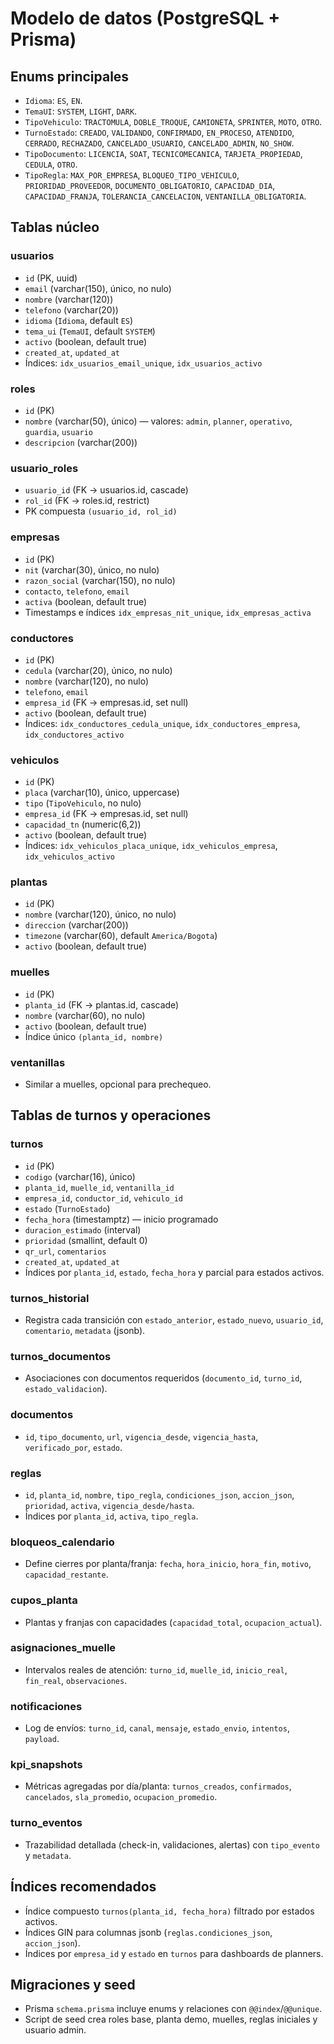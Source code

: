 # Modelo de datos (PostgreSQL + Prisma)

## Enums principales
- `Idioma`: `ES`, `EN`.
- `TemaUI`: `SYSTEM`, `LIGHT`, `DARK`.
- `TipoVehiculo`: `TRACTOMULA`, `DOBLE_TROQUE`, `CAMIONETA`, `SPRINTER`, `MOTO`, `OTRO`.
- `TurnoEstado`: `CREADO`, `VALIDANDO`, `CONFIRMADO`, `EN_PROCESO`, `ATENDIDO`, `CERRADO`, `RECHAZADO`, `CANCELADO_USUARIO`, `CANCELADO_ADMIN`, `NO_SHOW`.
- `TipoDocumento`: `LICENCIA`, `SOAT`, `TECNICOMECANICA`, `TARJETA_PROPIEDAD`, `CEDULA`, `OTRO`.
- `TipoRegla`: `MAX_POR_EMPRESA`, `BLOQUEO_TIPO_VEHICULO`, `PRIORIDAD_PROVEEDOR`, `DOCUMENTO_OBLIGATORIO`, `CAPACIDAD_DIA`, `CAPACIDAD_FRANJA`, `TOLERANCIA_CANCELACION`, `VENTANILLA_OBLIGATORIA`.

## Tablas núcleo
### usuarios
- `id` (PK, uuid)
- `email` (varchar(150), único, no nulo)
- `nombre` (varchar(120))
- `telefono` (varchar(20))
- `idioma` (`Idioma`, default `ES`)
- `tema_ui` (`TemaUI`, default `SYSTEM`)
- `activo` (boolean, default true)
- `created_at`, `updated_at`
- Índices: `idx_usuarios_email_unique`, `idx_usuarios_activo`

### roles
- `id` (PK)
- `nombre` (varchar(50), único) — valores: `admin`, `planner`, `operativo`, `guardia`, `usuario`
- `descripcion` (varchar(200))

### usuario_roles
- `usuario_id` (FK → usuarios.id, cascade)
- `rol_id` (FK → roles.id, restrict)
- PK compuesta `(usuario_id, rol_id)`

### empresas
- `id` (PK)
- `nit` (varchar(30), único, no nulo)
- `razon_social` (varchar(150), no nulo)
- `contacto`, `telefono`, `email`
- `activa` (boolean, default true)
- Timestamps e índices `idx_empresas_nit_unique`, `idx_empresas_activa`

### conductores
- `id` (PK)
- `cedula` (varchar(20), único, no nulo)
- `nombre` (varchar(120), no nulo)
- `telefono`, `email`
- `empresa_id` (FK → empresas.id, set null)
- `activo` (boolean, default true)
- Índices: `idx_conductores_cedula_unique`, `idx_conductores_empresa`, `idx_conductores_activo`

### vehiculos
- `id` (PK)
- `placa` (varchar(10), único, uppercase)
- `tipo` (`TipoVehiculo`, no nulo)
- `empresa_id` (FK → empresas.id, set null)
- `capacidad_tn` (numeric(6,2))
- `activo` (boolean, default true)
- Índices: `idx_vehiculos_placa_unique`, `idx_vehiculos_empresa`, `idx_vehiculos_activo`

### plantas
- `id` (PK)
- `nombre` (varchar(120), único, no nulo)
- `direccion` (varchar(200))
- `timezone` (varchar(60), default `America/Bogota`)
- `activo` (boolean, default true)

### muelles
- `id` (PK)
- `planta_id` (FK → plantas.id, cascade)
- `nombre` (varchar(60), no nulo)
- `activo` (boolean, default true)
- Índice único `(planta_id, nombre)`

### ventanillas
- Similar a muelles, opcional para prechequeo.

## Tablas de turnos y operaciones
### turnos
- `id` (PK)
- `codigo` (varchar(16), único)
- `planta_id`, `muelle_id`, `ventanilla_id`
- `empresa_id`, `conductor_id`, `vehiculo_id`
- `estado` (`TurnoEstado`)
- `fecha_hora` (timestamptz) — inicio programado
- `duracion_estimado` (interval)
- `prioridad` (smallint, default 0)
- `qr_url`, `comentarios`
- `created_at`, `updated_at`
- Índices por `planta_id`, `estado`, `fecha_hora` y parcial para estados activos.

### turnos_historial
- Registra cada transición con `estado_anterior`, `estado_nuevo`, `usuario_id`, `comentario`, `metadata` (jsonb).

### turnos_documentos
- Asociaciones con documentos requeridos (`documento_id`, `turno_id`, `estado_validacion`).

### documentos
- `id`, `tipo_documento`, `url`, `vigencia_desde`, `vigencia_hasta`, `verificado_por`, `estado`.

### reglas
- `id`, `planta_id`, `nombre`, `tipo_regla`, `condiciones_json`, `accion_json`, `prioridad`, `activa`, `vigencia_desde/hasta`.
- Índices por `planta_id`, `activa`, `tipo_regla`.

### bloqueos_calendario
- Define cierres por planta/franja: `fecha`, `hora_inicio`, `hora_fin`, `motivo`, `capacidad_restante`.

### cupos_planta
- Plantas y franjas con capacidades (`capacidad_total`, `ocupacion_actual`).

### asignaciones_muelle
- Intervalos reales de atención: `turno_id`, `muelle_id`, `inicio_real`, `fin_real`, `observaciones`.

### notificaciones
- Log de envíos: `turno_id`, `canal`, `mensaje`, `estado_envio`, `intentos`, `payload`.

### kpi_snapshots
- Métricas agregadas por día/planta: `turnos_creados`, `confirmados`, `cancelados`, `sla_promedio`, `ocupacion_promedio`.

### turno_eventos
- Trazabilidad detallada (check-in, validaciones, alertas) con `tipo_evento` y `metadata`.

## Índices recomendados
- Índice compuesto `turnos(planta_id, fecha_hora)` filtrado por estados activos.
- Índices GIN para columnas jsonb (`reglas.condiciones_json`, `accion_json`).
- Índices por `empresa_id` y `estado` en `turnos` para dashboards de planners.

## Migraciones y seed
- Prisma `schema.prisma` incluye enums y relaciones con `@@index`/`@@unique`.
- Script de seed crea roles base, planta demo, muelles, reglas iniciales y usuario admin.

